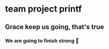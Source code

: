 <h1>team project printf</h1>
<h2>Grace keep us going, that's true</h2>
<h3>We are going to finish strong 💪</h3>
